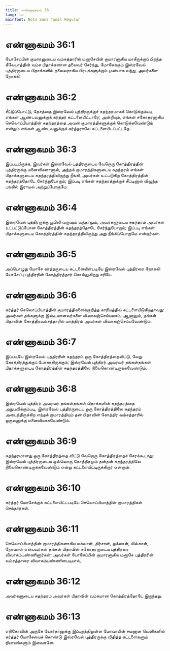 ```yaml
---
title: எண்ணாகமம் 36
lang: ta
mainfont: Noto Sans Tamil Regular
---
```


# எண்ணாகமம் 36:1

யோசேப்பின் குமாரனுடைய வம்சத்தாரில் மனாசேயின் குமாரனாகிய மாகீருக்குப் பிறந்த கீலேயாத்தின் வம்ச பிதாக்களான தலைவர் சேர்ந்து, மோசேக்கும் இஸ்ரவேல் புத்திரருடைய பிதாக்களில் தலைவராகிய பிரபுக்களுக்கும் முன்பாக வந்து, அவர்களை நோக்கி:

# எண்ணாகமம் 36:2

சீட்டுப்போட்டு, தேசத்தை இஸ்ரவேல் புத்திரருக்குச் சுதந்தரமாகக் கொடுக்கும்படி எங்கள் ஆண்டவனுக்குக் கர்த்தர் கட்டளையிட்டாரே; அன்றியும், எங்கள் சகோதரனாகிய செலொப்பியாத்தின் சுதந்தரத்தை அவன் குமாரத்திகளுக்குக் கொடுக்கவேண்டும் என்றும் எங்கள் ஆண்டவனுக்குக் கர்த்தராலே கட்டளையிடப்பட்டதே.

# எண்ணாகமம் 36:3

இப்படியிருக்க, இவர்கள் இஸ்ரவேல் புத்திரருடைய வேறொரு கோத்திரத்தின் புத்திரருக்கு மனைவிகளானால், அந்தக் குமாரத்திகளுடைய சுதந்தரம் எங்கள் பிதாக்களுடைய சுதந்தரத்திலிருந்து நீங்கி, அவர்கள் உட்படுகிற கோத்திரத்தின் சுதந்தரத்தோடே சேர்ந்துபோகும்; இப்படி எங்கள் சுதந்தரத்துக்குச் சீட்டினால் விழுந்த பங்கில் இராமல் அற்றுப்போகுமே.

# எண்ணாகமம் 36:4

இஸ்ரவேல் புத்திரருக்கு யூபிலி வருஷம் வந்தாலும், அவர்களுடைய சுதந்தரம் அவர்கள் உட்பட்டுப்போன கோத்திரத்தின் சுதந்தரத்தோடே சேர்ந்துபோகும்; இப்படி எங்கள் பிதாக்களுடைய கோத்திரத்தின் சுதந்தரத்திலிருந்து அது நீங்கிப்போகுமே என்றார்கள்.

# எண்ணாகமம் 36:5

அப்பொழுது மோசே கர்த்தருடைய கட்டளையின்படியே இஸ்ரவேல் புத்திரரை நோக்கி: யோசேப்பு புத்திரரின் கோத்திரத்தார் சொல்லுகிறது சரியே.

# எண்ணாகமம் 36:6

கர்த்தர் செலொப்பியாத்தின் குமாரத்திகளைக்குறித்த காரியத்தில் கட்டளையிடுகிறதாவது: அவர்கள் தங்களுக்கு இஷ்டமானவர்களை விவாகஞ்செய்யலாம்; ஆனாலும், தங்கள் பிதாவின் கோத்திரவம்சத்தாரில் மாத்திரம் அவர்கள் விவாகஞ்செய்யவேண்டும்.

# எண்ணாகமம் 36:7

இப்படியே இஸ்ரவேல் புத்திரரின் சுதந்தரம் ஒரு கோத்திரத்தைவிட்டு, வேறு கோத்திரத்துக்குப் போகாதிருக்கும்; இஸ்ரவேல் புத்திரர் அவரவர் தங்கள்தங்கள் பிதாக்களுடைய கோத்திரத்தின் சுதந்தரத்திலே நிலைகொண்டிருக்கவேண்டும்.

# எண்ணாகமம் 36:8

இஸ்ரவேல் புத்திரர் அவரவர் தங்கள்தங்கள் பிதாக்களின் சுதந்தரத்தை அநுபவிக்கும்படி, இஸ்ரவேல் புத்திரருடைய ஒரு கோத்திரத்திலே சுதந்தரம் அடைந்திருக்கிற எந்தக் குமாரத்தியும் தன் பிதாவின் கோத்திர வம்சத்தாரில் ஒருவனுக்கு மனைவியாகவேண்டும்.

# எண்ணாகமம் 36:9

சுதந்தரமானது ஒரு கோத்திரத்தை விட்டு வேறொரு கோத்திரத்தைச் சேரக்கூடாது; இஸ்ரவேல் புத்திரருடைய ஒவ்வொரு கோத்திரமும் தன்தன் சுதந்தரத்திலே நிலைகொண்டிருக்கவேண்டும் என்று கட்டளையிட்டிருக்கிறார் என்றான்.

# எண்ணாகமம் 36:10

கர்த்தர் மோசேக்குக் கட்டளையிட்டபடியே செலொப்பியாத்தின் குமாரத்திகள் செய்தார்கள்.

# எண்ணாகமம் 36:11

செலொப்பியாத்தின் குமாரத்திகளாகிய மக்லாள், திர்சாள், ஒக்லாள், மில்காள், நோவாள் என்பவர்கள் தங்கள் பிதாவின் சகோதரருடைய புத்திரரை விவாகம்பண்ணினார்கள்; அவர்கள் யோசேப்பின் குமாரனாகிய மனாசே புத்திரரின் வம்சத்தாரை விவாகம்பண்ணினபடியால்,

# எண்ணாகமம் 36:12

அவர்களுடைய சுதந்தரம் அவர்கள் பிதாவின் வம்சமான கோத்திரத்தோடே இருந்தது.

# எண்ணாகமம் 36:13

எரிகோவின் அருகே யோர்தானுக்கு இப்புறத்திலுள்ள மோவாபின் சமனான வெளிகளில் கர்த்தர் மோசேயைக் கொண்டு இஸ்ரவேல் புத்திரருக்கு விதித்த கட்டளைகளும் நியாயங்களும் இவைகளே.

